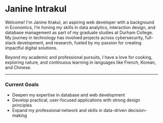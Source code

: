 # Janine Intrakul

Welcome! I'm Janine Itrakul, an aspiring web developer with a background in Economics, I’m honing my skills in data analytics, interaction design, and database management as part of my graduate studies at Durham College. My journey in technology has involved projects across cybersecurity, full-stack development, and research, fueled by my passion for creating impactful digital solutions.

Beyond my academic and professional pursuits, I have a love for cooking, exploring nature, and continuous learning in languages like French, Korean, and Chinese.

---

### Current Goals
- Deepen my expertise in database and web development
- Develop practical, user-focused applications with strong design principles
- Expand my professional network and skills in data-driven decision-making

